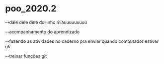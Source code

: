 # poo_2020.2

--dale dele dele doliinho miauuuuuuuuu

--acompanhamento do aprendizado

--fazendo as atividades no caderno pra enviar quando computador estiver ok

--treinar funções git